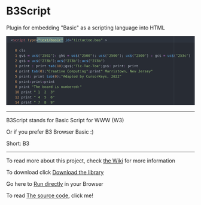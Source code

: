 # B3Script

Plugin for embedding "Basic" as a scripting language into HTML

![](img/feature1.png)

---

B3Script stands for Basic Script for WWW (W3) 

Or if you prefer B3 Browser Basic :)

Short: B3

---



To read more about this project, check [the Wiki](https://github.com/JoystickAndCursorKeys/B3Script/wiki) for more information

To download click [Download the library](https://github.com/JoystickAndCursorKeys/B3Script/wiki/Download)

Go here to [Run directly](https://joystickandcursorkeys.github.io/B3Script/online) in your Browser

To read [The source code](https://github.com/JoystickAndCursorKeys/B3ScriptSource), click me!
